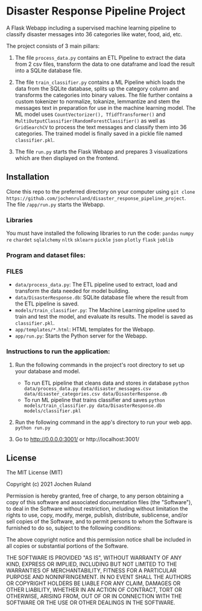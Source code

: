 # Disaster Response Pipeline Project
A Flask Webapp including a supervised machine learning pipeline to classify disaster messages into 36 categories like water, food, aid, etc.

The project consists of 3 main pillars:
1. The file `process_data.py` contains an ETL Pipeline to extract the data from 2 csv files, transform the data to one dataframe and load the result into a SQLite database file.

2. The file `train_classifier.py` contains a ML Pipeline which loads the data from the SQLite database, splits up the category column and transforms the categories into binary values. The file further contains a custom tokenizer to normalize, tokanize, lemmantize and stem the messages text in preparation for use in the machine learning model. The ML model uses `CountVectorizer(), TfidfTransformer()` and `MultiOutputClassifier(RandomForestClassifier()` as well as `GridSearchCV` to process the text messages and classify them into 36 categories. The trained model is finally saved in a pickle file named `classifier.pkl`.

3. The file `run.py` starts the Flask Webapp and prepares 3 visualizations which are then displayed on the frontend.

## Installation
Clone this repo to the preferred directory on your computer using `git clone https://github.com/jochenruland/disaster_response_pipeline_project`. The file `/app/run.py` starts the Webapp.

### Libraries
You must have installed the following libraries to run the code:
`pandas`
`numpy`
`re`
`chardet`
`sqlalchemy`
`nltk`
`sklearn`
`pickle`
`json`
`plotly`
`flask`
`joblib`

### Program and dataset files:

### FILES
- `data/process_data.py`: The ETL pipeline used to extract, load and transform the data needed for model building.
- `data/DisasterResponse.db`: SQLite database file where the result from the ETL pipeline is saved.
- `models/train_classifier.py`: The Machine Learning pipeline used to train and test the model, and evaluate its results. The model is saved as `classifier.pkl`.
- `app/templates/*.html`: HTML templates for the Webapp.
- `app/run.py`: Starts the Python server for the Webapp.


### Instructions to run the application:
1. Run the following commands in the project's root directory to set up your database and model.

    - To run ETL pipeline that cleans data and stores in database
        `python data/process_data.py data/disaster_messages.csv data/disaster_categories.csv data/DisasterResponse.db`
    - To run ML pipeline that trains classifier and saves
        `python models/train_classifier.py data/DisasterResponse.db models/classifier.pkl`

2. Run the following command in the app's directory to run your web app.
    `python run.py`

3. Go to http://0.0.0.0:3001/ or http://localhost:3001/


## License
The MIT License (MIT)

Copyright (c) 2021 Jochen Ruland

Permission is hereby granted, free of charge, to any person obtaining a copy of this software and associated documentation files (the "Software"), to deal in the Software without restriction, including without limitation the rights to use, copy, modify, merge, publish, distribute, sublicense, and/or sell copies of the Software, and to permit persons to whom the Software is furnished to do so, subject to the following conditions:

The above copyright notice and this permission notice shall be included in all copies or substantial portions of the Software.

THE SOFTWARE IS PROVIDED "AS IS", WITHOUT WARRANTY OF ANY KIND, EXPRESS OR IMPLIED, INCLUDING BUT NOT LIMITED TO THE WARRANTIES OF MERCHANTABILITY, FITNESS FOR A PARTICULAR PURPOSE AND NONINFRINGEMENT. IN NO EVENT SHALL THE AUTHORS OR COPYRIGHT HOLDERS BE LIABLE FOR ANY CLAIM, DAMAGES OR OTHER LIABILITY, WHETHER IN AN ACTION OF CONTRACT, TORT OR OTHERWISE, ARISING FROM, OUT OF OR IN CONNECTION WITH THE SOFTWARE OR THE USE OR OTHER DEALINGS IN THE SOFTWARE.
